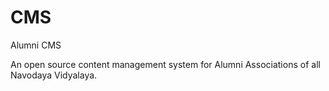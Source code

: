 # CMS
Alumni CMS

An open source content management system for Alumni Associations of all Navodaya Vidyalaya.

